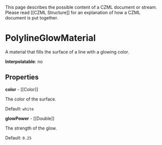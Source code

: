 This page describes the possible content of a CZML document or stream.  Please read [[CZML Structure]] for an explanation of how a CZML document is put together.

# PolylineGlowMaterial

A material that fills the surface of a line with a glowing color.

**Interpolatable**: no

## Properties

**color** - [[Color]]

The color of the surface.

Default: `white`


**glowPower** - [[Double]]

The strength of the glow.

Default: `0.25`



